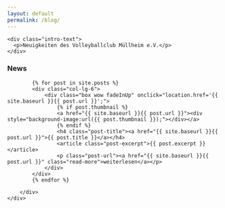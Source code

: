 ```yaml
---
layout: default
permalink: /blog/
---
```


<!--===== Intro =====-->
  <section id="intro">

    <div class="intro-text">
      <p>Neuigkeiten des Volleyballclub Müllheim e.V.</p>
    </div>
  </section>
<!--===== #intro =====-->

<main id="main">
    
<!--===== News =====-->
<section id="news" class="section-bg">
    <div class="container">
        <div class="section-header">
            <h3 class="section-title">News</h3>
            <span class="section-divider"></span>
            <p class="section-description"></p>
        </div>
        <div class="row newsposts">

            {% for post in site.posts %}
            <div class="col-lg-6">
                <div class="box wow fadeInUp" onclick="location.href='{{ site.baseurl }}{{ post.url }}';">
                    {% if post.thumbnail %}
                    <a href="{{ site.baseurl }}{{ post.url }}"><div style="background-image:url({{ post.thumbnail }});"></div></a>
                    {% endif %}
                    <h4 class="post-title"><a href="{{ site.baseurl }}{{ post.url }}">{{ post.title }}</a></h4>
                    <article class="post-excerpt">{{ post.excerpt }}</article>
                    <p class="post-url"><a href="{{ site.baseurl }}{{ post.url }}" class="read-more">weiterlesen</a></p>
                </div>
            </div>
            {% endfor %}

        </div>
    </div>
</section>
<!--===== #news =====-->

</main>
